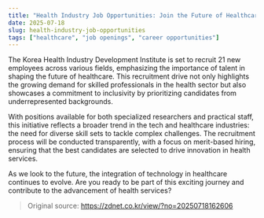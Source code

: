 ```yaml
---
title: "Health Industry Job Opportunities: Join the Future of Healthcare"
date: 2025-07-18
slug: health-industry-job-opportunities
tags: ["healthcare", "job openings", "career opportunities"]
---
```

The Korea Health Industry Development Institute is set to recruit 21 new employees across various fields, emphasizing the importance of talent in shaping the future of healthcare. This recruitment drive not only highlights the growing demand for skilled professionals in the health sector but also showcases a commitment to inclusivity by prioritizing candidates from underrepresented backgrounds.

With positions available for both specialized researchers and practical staff, this initiative reflects a broader trend in the tech and healthcare industries: the need for diverse skill sets to tackle complex challenges. The recruitment process will be conducted transparently, with a focus on merit-based hiring, ensuring that the best candidates are selected to drive innovation in health services.

As we look to the future, the integration of technology in healthcare continues to evolve. Are you ready to be part of this exciting journey and contribute to the advancement of health services?

> Original source: https://zdnet.co.kr/view/?no=20250718162606